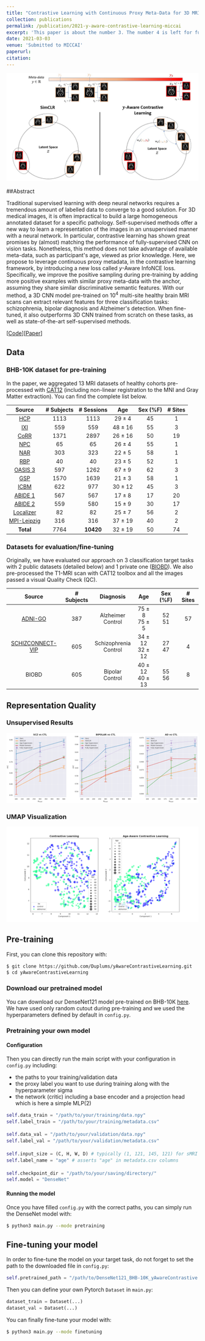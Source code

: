 ```yaml
---
title: "Contrastive Learning with Continuous Proxy Meta-Data for 3D MRI Classification"
collection: publications
permalink: /publication/2021-y-aware-contrastive-learning-miccai
excerpt: 'This paper is about the number 3. The number 4 is left for future work.'
date: 2021-03-03
venue: 'Submitted to MICCAI'
paperurl:
citation: 
---
```


![Alt text](../images/miccai2021-constrastive-learning/graphical-abstract-miccai2021.jpg)


##Abstract

Traditional supervised learning with deep neural networks requires a tremendous amount of labelled data to converge to a good solution. 
For 3D medical images, it is often impractical to build a large homogeneous annotated dataset for a specific pathology. 
Self-supervised methods offer a new way to learn a representation of the images in an unsupervised manner with a neural network. 
In particular, contrastive learning has shown great promises by (almost) matching the performance of fully-supervised CNN on vision tasks.
Nonetheless, this method does not take advantage of available meta-data, such as participant's age, viewed as prior knowledge. Here, we propose 
to leverage continuous proxy metadata, in the contrastive learning framework, by introducing a new loss called $y$-Aware InfoNCE loss. 
Specifically, we improve the positive sampling during pre-training by adding more positive examples with similar proxy meta-data with the anchor, 
assuming they share similar discriminative semantic features.
With our method, a 3D CNN model pre-trained on $10^4$ multi-site healthy brain MRI scans can extract relevant features for three classification tasks: schizophrenia, 
bipolar diagnosis and Alzheimer's detection. When fine-tuned, it also outperforms 3D CNN trained from scratch on these tasks, as well as state-of-the-art self-supervised methods. 


[[Code](https://github.com/Duplums/yAwareContrastiveLearning)][[Paper]()]


## Data

### BHB-10K dataset for pre-training

In the paper, we aggregated 13 MRI datasets of healthy cohorts pre-processed with [CAT12](http://www.neuro.uni-jena.de/cat/) 
(including non-linear registration to the MNI and Gray Matter extraction). You can find the complete list below.

**Source**  | **# Subjects**  | **# Sessions** | **Age** | **Sex (\%F)** | **# Sites**
:---: | :---: | :---: | :---: | :---: | :---: | 
[HCP](https://www.humanconnectome.org/study/hcp-young-adult)  | 1113 | 1113 | 29 ± 4 | 45 | 1
[IXI](http://brain-development.org/ixi-dataset) | 559 | 559 | 48 ± 16 | 55 | 3 
[CoRR](https://www.nitrc.org/projects/fcon_1000) | 1371 | 2897 | 26 ± 16 | 50 | 19
[NPC](https://openneuro.org/datasets/ds002330/versions/1.1.0) | 65 | 65 | 26 ± 4 | 55 | 1
[NAR](https://openneuro.org/datasets/ds002345/versions/1.0.1) | 303 | 323 | 22 ± 5 | 58 | 1
[RBP](https://openneuro.org/datasets/ds002247/versions/1.0.0) | 40 | 40 | 23 ± 5 | 52 | 1
[OASIS 3](https://www.oasis-brains.org) | 597 | 1262 | 67 ± 9 | 62 | 3
[GSP](https://dataverse.harvard.edu/dataset.xhtml?persistentId=doi:10.7910/DVN/25833) | 1570 | 1639 | 21 ± 3 | 58 | 1
[ICBM](https://ida.loni.usc.edu) | 622 | 977 | 30 ± 12 | 45 | 3
[ABIDE 1](http://fcon_1000.projects.nitrc.org/indi/abide) | 567 | 567 | 17 ± 8 | 17 | 20
[ABIDE 2](http://fcon_1000.projects.nitrc.org/indi/abide) | 559 | 580 | 15 ± 9 | 30 | 17
[Localizer](http://brainomics.cea.fr/localizer/localizer) | 82 | 82 | 25 ± 7 | 56 | 2
[MPI-Leipzig](https://openneuro.org/datasets/ds000221/versions/00002) | 316 | 316 | 37 ± 19 | 40 | 2
**Total** | 7764 | **10420** | 32 ± 19 | 50 | 74 

### Datasets for evaluation/fine-tuning

Originally, we have evaluated our approach on 3 classification target tasks with 2 public datasets (detailed below) and 
1 private one ([BIOBD](https://www.cambridge.org/core/journals/psychological-medicine/article/abs/lithium-prevents-grey-matter-atrophy-in-patients-with-bipolar-disorder-an-international-multicenter-study/6267A7E11F17EFDF5857F06E4C233D4F)).
We also pre-processed the T1-MRI scan with CAT12 toolbox and all the images passed a visual Quality Check (QC).

**Source**  | **# Subjects** | **Diagnosis** | **Age** | **Sex (\%F)** | **# Sites**
:---: | :---: | :---: | :---: | :---: | :---: | 
[ADNI-GO](http://adni.loni.usc.edu/about/adni-go)  | 387 | Alzheimer<br>Control | 75 ± 8<br>75 ± 5  | 52<br>51  | 57 
[SCHIZCONNECT-VIP](http://schizconnect.org) | 605 | Schizophrenia<br>Control | 34 ± 12<br>32 ± 12  | 27<br>47  | 4 
BIOBD | 605 | Bipolar<br>Control | 40 ± 12<br>40 ± 13  | 55<br>56 | 8 

## Representation Quality
### Unsupervised Results
![Alt text](../images/miccai2021-constrastive-learning/unsupervised_perf_scz_bip_ad_N10K.png)

### UMAP Visualization

![Alt text](../images/miccai2021-constrastive-learning/UMAP_contrastive-age-aware.png)


## Pre-training
First, you can clone this repository with:
``` bash 
$ git clone https://github.com/Duplums/yAwareContrastiveLearning.git
$ cd yAwareContrastiveLearning
```
### Download our pretrained model

You can download our DenseNet121 model pre-trained on BHB-10K [here](https://drive.google.com/file/d/1e75JYkaXvLQJhn0Km99iVTzB28AvErh5/view?usp=sharing). 
We have used only random cutout during pre-training and we used the hyperparameters defined by default in `config.py`.

### Pretraining your own model
#### Configuration

Then you can directly run the main script with your configuration in `config.py` including:
- the paths to your training/validation data
- the proxy label you want to use during training along with the hyperparameter sigma
- the network (critic) including a base encoder and a projection head which is here a simple MLP(2)  
``` python
self.data_train = "/path/to/your/training/data.npy"
self.label_train = "/path/to/your/training/metadata.csv"

self.data_val = "/path/to/your/validation/data.npy" 
self.label_val = "/path/to/your/validation/metadata.csv" 

self.input_size = (C, H, W, D) # typically (1, 121, 145, 121) for sMRI 
self.label_name = "age" # asserts "age" in metadata.csv columns 

self.checkpoint_dir = "/path/to/your/saving/directory/"
self.model = "DenseNet"
```
#### Running the model
Once you have filled `config.py` with the correct paths, you can simply run the DenseNet model with:
``` bash
$ python3 main.py --mode pretraining
```


## Fine-tuning your model
In order to fine-tune the model on your target task, do not forget to set the path to the downloaded file in `config.py`:
``` python
self.pretrained_path = "/path/to/DenseNet121_BHB-10K_yAwareContrastive.pth"
```
Then you can define your own Pytorch `Dataset` in  `main.py`:
```python
dataset_train = Dataset(...)
dataset_val = Dataset(...)
``` 

You can finally fine-tune your model with:
``` bash
$ python3 main.py --mode finetuning
``` 